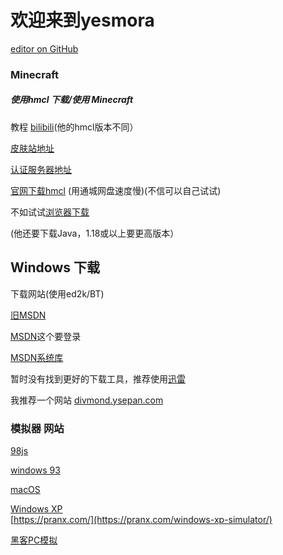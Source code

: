# 欢迎来到yesmora

 [editor on GitHub](https://github.com/eioua/yesmora/edit/gh-pages/index.md) 

### Minecraft

##### 使用hmcl 下载/使用 Minecraft

教程 [bilibili](https://www.bilibili.com/video/BV1aE411P7D5/)(他的hmcl版本不同）


[皮肤站地址](https://littleskin.cn/)

[认证服务器地址](https://mcskin.littleservice.cn/api/yggdrasil)


[官网下载hmcl](https://hmcl.huangyuhui.net/)  (用通城网盘速度慢)(不信可以自己试试)

不如试试[浏览器下载](https://github.com/eioua/yesmora/blob/97a71590c59b9bef4af38851d7ca4a0fc33f2d40/HMCL-3.5.2.218.exe)

(他还要下载Java，1.18或以上要更高版本）


## Windows 下载

下载网站(使用ed2k/BT)

[旧MSDN](https://msdn.itellyou.cn/)

[MSDN](https://next.itellyou.cn/)这个要登录

[MSDN系统库](https://www.xitongku.com/)

暂时没有找到更好的下载工具，推荐使用[迅雷](https://down.sandai.net/thunder11/XunLeiWebSetup11.3.10.1912dl.exe)

我推荐一个网站  [divmond.ysepan.com](divmond.ysepan.com)

### 模拟器 网站


[98js](https://98.js.org/)

[windows 93](http://www.windows93.net/)

[macOS](https://leonier.github.io/mvmac2/mvmac2.html)

[Windows XP](https://pranx.com/windows-xp-simulator/)                                                
            [https://pranx.com/](https://pranx.com/windows-xp-simulator/)

[黑客PC模拟](https://pranx.com/hacker/)




